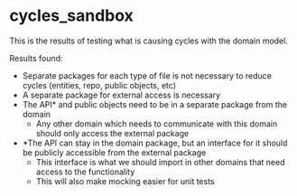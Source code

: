 # cycles_sandbox
This is the results of testing what is causing cycles with the domain model.

Results found:
-	Separate packages for each type of file is not necessary to reduce cycles (entities, repo, public objects, etc)
-	A separate package for external access is necessary
- The API* and public objects need to be in a separate package from the domain
  - Any other domain which needs to communicate with this domain should only access the external package
-	*The API can stay in the domain package, but an interface for it should be publicly accessible from the external package
	- This interface is what we should import in other domains that need access to the functionality
	- This will also make mocking easier for unit tests
